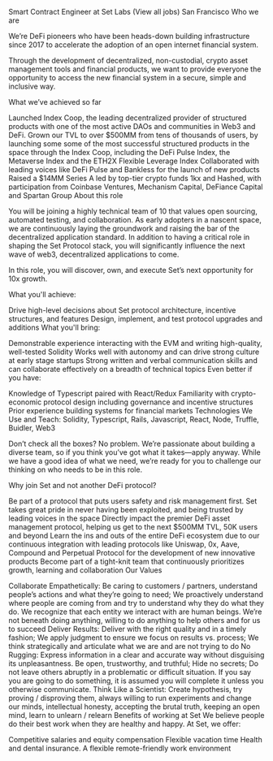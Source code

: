 Smart Contract Engineer
at Set Labs (View all jobs)
San Francisco
Who we are

We’re DeFi pioneers who have been heads-down building infrastructure since 2017 to accelerate the adoption of an open internet financial system.

Through the development of decentralized, non-custodial, crypto asset management tools and financial products, we want to provide everyone the opportunity to access the new financial system in a secure, simple and inclusive way.

What we’ve achieved so far

Launched Index Coop, the leading decentralized provider of structured products with one of the most active DAOs and communities in Web3 and DeFi.
Grown our TVL to over $500MM from tens of thousands of users, by launching some some of the most successful structured products in the space through the Index Coop, including the DeFi Pulse Index, the Metaverse Index and the ETH2X Flexible Leverage Index
Collaborated with leading voices like DeFi Pulse and Bankless for the launch of new products
Raised a $14MM Series A led by top-tier crypto funds 1kx and Hashed, with participation from Coinbase Ventures, Mechanism Capital, DeFiance Capital and Spartan Group
About this role

You will be joining a highly technical team of 10 that values open sourcing, automated testing, and collaboration. As early adopters in a nascent space, we are continuously laying the groundwork and raising the bar of the decentralized application standard. In addition to having a critical role in shaping the Set Protocol stack, you will significantly influence the next wave of web3, decentralized applications to come.

In this role, you will discover, own, and execute Set’s next opportunity for 10x growth.

What you'll achieve:

Drive high-level decisions about Set protocol architecture, incentive structures, and features
Design, implement, and test protocol upgrades and additions
What you'll bring:

Demonstrable experience interacting with the EVM and writing high-quality, well-tested Solidity
Works well with autonomy and can drive strong culture at early stage startups
Strong written and verbal communication skills and can collaborate effectively on a breadth of technical topics
Even better if you have:

Knowledge of Typescript paired with React/Redux
Familiarity with crypto-economic protocol design including governance and incentive structures
Prior experience building systems for financial markets
Technologies We Use and Teach: Solidity, Typescript, Rails, Javascript, React, Node, Truffle, Buidler, Web3

Don’t check all the boxes? No problem. We’re passionate about building a diverse team, so if you think you’ve got what it takes—apply anyway. While we have a good idea of what we need, we’re ready for you to challenge our thinking on who needs to be in this role.

Why join Set and not another DeFi protocol?

Be part of a protocol that puts users safety and risk management first. Set takes great pride in never having been exploited, and being trusted by leading voices in the space
Directly impact the premier DeFi asset management protocol, helping us get to the next $500MM TVL, 50K users and beyond
Learn the ins and outs of the entire DeFi ecosystem due to our continuous integration with leading protocols like Uniswap, 0x, Aave, Compound and Perpetual Protocol for the development of new innovative products
Become part of a tight-knit team that continuously prioritizes growth, learning and collaboration
Our Values

Collaborate Empathetically: Be caring to customers / partners, understand people’s actions and what they’re going to need; We proactively understand where people are coming from and try to understand why they do what they do. We recognize that each entity we interact with are human beings. We’re not beneath doing anything, willing to do anything to help others and for us to succeed
Deliver Results: Deliver with the right quality and in a timely fashion; We apply judgment to ensure we focus on results vs. process; We think strategically and articulate what we are and are not trying to do
No Rugging: Express information in a clear and accurate way without disguising its unpleasantness. Be open, trustworthy, and truthful; Hide no secrets; Do not leave others abruptly in a problematic or difficult situation. If you say you are going to do something, it is assumed you will complete it unless you otherwise communicate.
Think Like a Scientist: Create hypothesis, try proving / disproving them, always willing to run experiments and change our minds, intellectual honesty, accepting the brutal truth, keeping an open mind, learn to unlearn / relearn
Benefits of working at Set
We believe people do their best work when they are healthy and happy. At Set, we offer:

Competitive salaries and equity compensation
Flexible vacation time
Health and dental insurance.
A flexible remote-friendly work environment